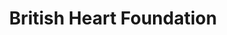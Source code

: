 ---
title: "British Heart Foundation"
url: /inverurie/british-heart-foundation/
shop: Gebrauchtwaren
---